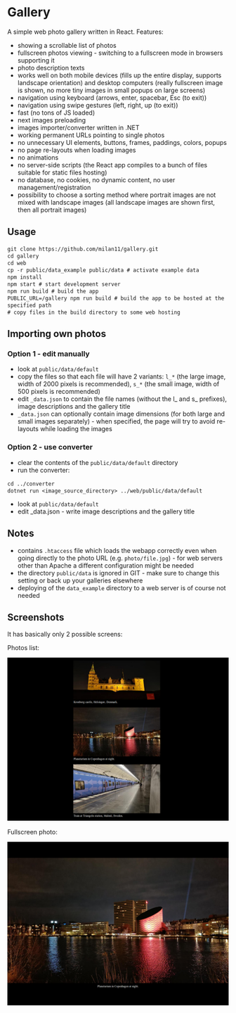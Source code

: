 # Gallery

A simple web photo gallery written in React. Features:

- showing a scrollable list of photos
- fullscreen photos viewing - switching to a fullscreen mode in browsers supporting it
- photo description texts
- works well on both mobile devices (fills up the entire display, supports landscape orientation) and desktop computers (really fullscreen image is shown, no more tiny images in small popups on large screens)
- navigation using keyboard (arrows, enter, spacebar, Esc (to exit))
- navigation using swipe gestures (left, right, up (to exit))
- fast (no tons of JS loaded)
- next images preloading
- images importer/converter written in .NET
- working permanent URLs pointing to single photos
- no unnecessary UI elements, buttons, frames, paddings, colors, popups
- no page re-layouts when loading images
- no animations
- no server-side scripts (the React app compiles to a bunch of files suitable for static files hosting)
- no database, no cookies, no dynamic content, no user management/registration
- possibility to choose a sorting method where portrait images are not mixed with landscape images (all landscape images are shown first, then all portrait images)

## Usage

```
git clone https://github.com/milan11/gallery.git
cd gallery
cd web
cp -r public/data_example public/data # activate example data
npm install
npm start # start development server
npm run build # build the app
PUBLIC_URL=/gallery npm run build # build the app to be hosted at the specified path
# copy files in the build directory to some web hosting
```

## Importing own photos

### Option 1 - edit manually

- look at `public/data/default`
- copy the files so that each file will have 2 variants: `l_*` (the large image, width of 2000 pixels is recommended), `s_*` (the small image, width of 500 pixels is recommended)
- edit `_data.json` to contain the file names (without the l\_ and s\_ prefixes), image descriptions and the gallery title
- `_data.json` can optionally contain image dimensions (for both large and small images separately) - when specified, the page will try to avoid re-layouts while loading the images

### Option 2 - use converter

- clear the contents of the `public/data/default` directory
- run the converter:

```
cd ../converter
dotnet run <image_source_directory> ../web/public/data/default
```

- look at `public/data/default`
- edit \_data.json - write image descriptions and the gallery title

## Notes

- contains `.htaccess` file which loads the webapp correctly even when going directly to the photo URL (e.g. `photo/file.jpg`) - for web servers other than Apache a different configuration might be needed
- the directory `public/data` is ignored in GIT - make sure to change this setting or back up your galleries elsewhere
- deploying of the `data_example` directory to a web server is of course not needed

## Screenshots

It has basically only 2 possible screens:

Photos list:

![Photos list](./list.png)

Fullscreen photo:

![Fullscreen photo](./full.png)
